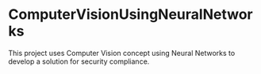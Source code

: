 # ComputerVisionUsingNeuralNetworks
This project uses Computer Vision concept using Neural Networks to develop a solution for security compliance. 
